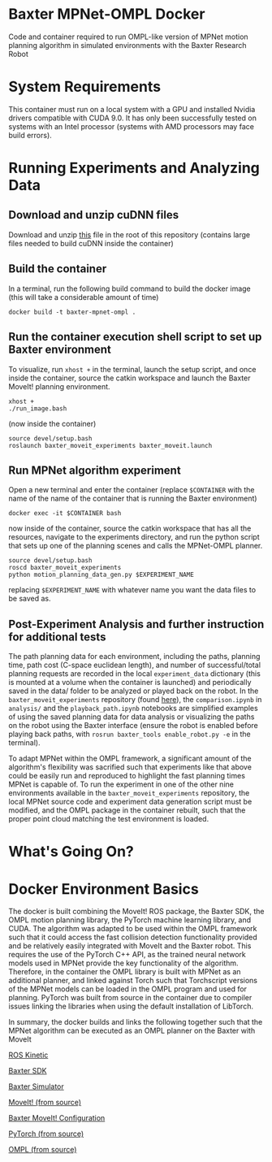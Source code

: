 # Baxter MPNet-OMPL Docker

Code and container required to run OMPL-like version of MPNet motion planning algorithm in simulated environments with the Baxter Research Robot

# System Requirements
This container must run on a local system with a GPU and installed Nvidia drivers compatible with CUDA 9.0. It has only been successfully tested on systems with an Intel processor (systems with AMD processors may face build errors). 

# Running Experiments and Analyzing Data
## Download and unzip cuDNN files 
Download and unzip [this](https://drive.google.com/file/d/1gSWmqudfR9_tL6QGkVxBu8yuyjzt0w46/view?usp=sharing) file in the root of this repository (contains large files needed to build cuDNN inside the container)

## Build the container
In a terminal, run the following build command to build the docker image (this will take a considerable amount of time)
```
docker build -t baxter-mpnet-ompl .
```

## Run the container execution shell script to set up Baxter environment
To visualize, run ```xhost +``` in the terminal, launch the setup script, and once inside the container, source the catkin workspace and launch the Baxter MoveIt! planning environment.
```
xhost +
./run_image.bash
```
(now inside the container)
```
source devel/setup.bash
roslaunch baxter_moveit_experiments baxter_moveit.launch
```

## Run MPNet algorithm experiment
Open a new terminal and enter the container (replace ```$CONTAINER``` with the name of the name of the container that is running the Baxter environment)
```
docker exec -it $CONTAINER bash
```

now inside of the container, source the catkin workspace that has all the resources, navigate to the experiments directory, and run the python script that sets up one of the planning scenes and calls the MPNet-OMPL planner.
```
source devel/setup.bash
roscd baxter_moveit_experiments
python motion_planning_data_gen.py $EXPERIMENT_NAME
```
replacing ```$EXPERIMENT_NAME``` with whatever name you want the data files to be saved as.



## Post-Experiment Analysis and further instruction for additional tests
The path planning data for each environment, including the paths, planning time, path cost (C-space euclidean length), and number of successful/total planning requests are recorded in the local ```experiment_data``` dictionary (this is mounted at a volume when the container is launched) and periodically saved in the data/ folder to be analyzed or played back on the robot. In the ```baxter_moveit_experiments``` repository (found [here](https://github.com/anthonysimeonov/baxter_moveit_experiments)), the ```comparison.ipynb``` in ```analysis/``` and the ```playback_path.ipynb``` notebooks are simplified examples of using the saved planning data for data analysis or visualizing the paths on the robot using the Baxter interface (ensure the robot is enabled before playing back paths, with ```rosrun baxter_tools enable_robot.py -e``` in the terminal).

To adapt MPNet within the OMPL framework, a significant amount of the algorithm's flexibility was sacrified such that experiments like that above could be easily run and reproduced to highlight the fast planning times MPNet is capable of. To run the experiment in one of the other nine environments available in the ```baxter_moveit_experiments``` repository, the local MPNet source code and experiment data generation script must be modified, and the OMPL package in the container rebuilt, such that the proper point cloud matching the test environment is loaded. 


# What's Going On?

# Docker Environment Basics
The docker is built combining the MoveIt! ROS package, the Baxter SDK, the OMPL motion planning library, the PyTorch machine learning library, and CUDA. The algorithm was adapted to be used within the OMPL framework such that it could access the fast  collision detection functionality provided and be relatively easily integrated with MoveIt and the Baxter robot. This requires the use of the PyTorch C++ API, as the trained neural network models used in MPNet provide the key functionality of the algorithm. Therefore, in the container the OMPL library is built with MPNet as an additional planner, and linked against Torch such that Torchscript versions of the MPNet models can be loaded in the OMPL program and used for planning. PyTorch was built from source in the container due to compiler issues linking the libraries when using the default installation of LibTorch. 

In summary, the docker builds and links the following together such that the MPNet algorithm can be executed as an OMPL planner on the Baxter with MoveIt

[ROS Kinetic](http://wiki.ros.org/kinetic/Installation/Ubuntu)

[Baxter SDK](http://sdk.rethinkrobotics.com/wiki/Workstation_Setup)

[Baxter Simulator](http://sdk.rethinkrobotics.com/wiki/Simulator_Installation)

[MoveIt! (from source)](https://moveit.ros.org/install/source/)

[Baxter MoveIt! Configuration](http://sdk.rethinkrobotics.com/wiki/MoveIt_Tutorial)

[PyTorch (from source)](https://pytorch.org/get-started/locally/)

[OMPL (from source)](https://github.com/anthonysimeonov/ompl)

<!-- # Adapting MPNet as an OMPL planner

# Docker environment specifics (hacks necessary for everything to build)

During the build, several local resources are copied in and such that the workspace is built properly and the experiment can run smoothly after the  -->